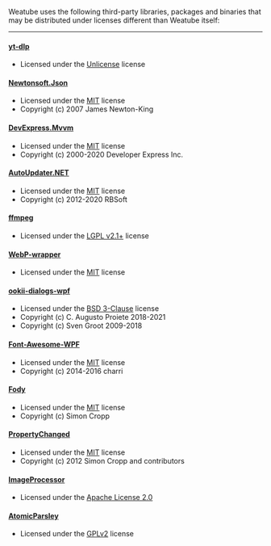 Weatube uses the following third-party libraries, packages and binaries that may be distributed under licenses different than Weatube itself:

________

#### [yt-dlp](https://github.com/yt-dlp/yt-dlp)

- Licensed under the [Unlicense](https://github.com/ytdl-org/youtube-dl/blob/master/LICENSE) license

#### [Newtonsoft.Json](https://github.com/JamesNK/Newtonsoft.Json/)

- Licensed under the [MIT](https://github.com/JamesNK/Newtonsoft.Json/blob/master/LICENSE.md) license
- Copyright (c) 2007 James Newton-King

#### [DevExpress.Mvvm](https://github.com/DevExpress/DevExpress.Mvvm.Free)

- Licensed under the [MIT](https://github.com/DevExpress/DevExpress.Mvvm.Free/blob/main/LICENSE) license
- Copyright (c) 2000-2020 Developer Express Inc.

#### [AutoUpdater.NET](https://github.com/ravibpatel/AutoUpdater.NET)

- Licensed under the [MIT](https://github.com/ravibpatel/AutoUpdater.NET/blob/master/LICENSE) license
- Copyright (c) 2012-2020 RBSoft

#### [ffmpeg](https://github.com/FFmpeg/FFmpeg)

- Licensed under the [LGPL v2.1+](https://github.com/FFmpeg/FFmpeg/blob/master/LICENSE.md) license

#### [WebP-wrapper](https://github.com/JosePineiro/WebP-wrapper)

- Licensed under the [MIT](https://github.com/JosePineiro/WebP-wrapper/blob/master/LICENSE) license

#### [ookii-dialogs-wpf](https://github.com/ookii-dialogs/ookii-dialogs-wpf)

- Licensed under the [BSD 3-Clause](https://github.com/ookii-dialogs/ookii-dialogs-wpf/blob/master/LICENSE) license
- Copyright (c) C. Augusto Proiete 2018-2021
- Copyright (c) Sven Groot 2009-2018

#### [Font-Awesome-WPF](https://github.com/charri/Font-Awesome-WPF/)

- Licensed under the [MIT](https://github.com/charri/Font-Awesome-WPF/blob/master/LICENSE) license
- Copyright (c) 2014-2016 charri

#### [Fody](https://github.com/Fody/Fody)

- Licensed under the [MIT](https://github.com/Fody/Fody/blob/master/License.txt) license
- Copyright (c) Simon Cropp

#### [PropertyChanged](https://github.com/Fody/PropertyChanged)

- Licensed under the [MIT](https://github.com/Fody/PropertyChanged/blob/master/license.txt) license
- Copyright (c) 2012 Simon Cropp and contributors

#### [ImageProcessor](https://github.com/JimBobSquarePants/ImageProcessor)

- Licensed under the [Apache License 2.0](https://github.com/JimBobSquarePants/ImageProcessor/blob/release/3.0.0/LICENSE)

#### [AtomicParsley](https://github.com/wez/atomicparsley)

- Licensed under the [GPLv2](https://github.com/wez/atomicparsley/blob/master/COPYING) license

